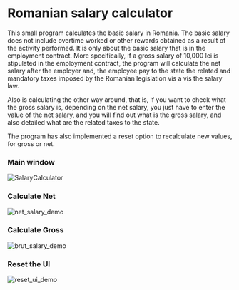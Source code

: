 <h1>Romanian salary calculator</h1>

<p>This small program calculates the basic salary in Romania. The basic salary 
does not include overtime worked or other rewards obtained as a result of the 
activity performed. It is only about the basic salary that is in the employment 
contract. More specifically, if a gross salary of 10,000 lei is stipulated in the employment 
contract, the program will calculate the net salary after the employer 
and, the employee pay to the state the related and mandatory taxes imposed by the Romanian
legislation vis a vis the salary law.</p>

<p>Also is calculating the other way around, that is, if you want to check what
the gross salary is, depending on the net salary, you just have to enter the value of the
net salary, and you will find out what is the gross salary, and also detailed what are the related taxes
to the state.</p>

<p>The program has also implemented a reset option to recalculate new values, 
for gross or net.</p>

<h3>Main window</h3>

![SalaryCalculator](https://github.com/marinelpuia/SalaryCalculator/assets/24518404/c03f36f7-16b0-4a83-87ef-6a960771e97a)

<h3>Calculate Net</h3>

![net_salary_demo](https://github.com/marinelpuia/SalaryCalculator/assets/24518404/ff105dd8-9e34-4a25-b4e0-012915043eed)

<h3>Calculate Gross</h3>

![brut_salary_demo](https://github.com/marinelpuia/SalaryCalculator/assets/24518404/044c897d-32bc-458d-b53f-d17e37822a35)

<h3>Reset the UI</h3>

![reset_ui_demo](https://github.com/marinelpuia/SalaryCalculator/assets/24518404/9f785eef-5e90-407a-93fc-b4d067c0b6ab)




